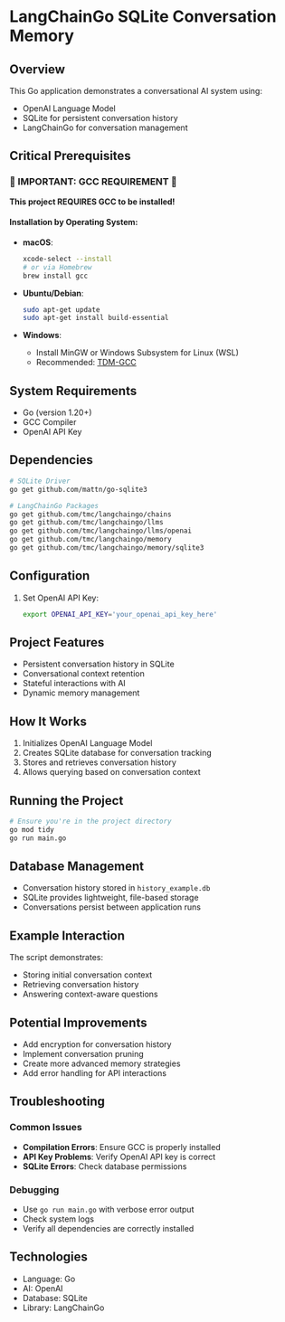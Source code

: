 # LangChainGo SQLite Conversation Memory

## Overview

This Go application demonstrates a conversational AI system using:

- OpenAI Language Model
- SQLite for persistent conversation history
- LangChainGo for conversation management

## Critical Prerequisites

### 🚨 IMPORTANT: GCC REQUIREMENT 🚨

**This project REQUIRES GCC to be installed!**

#### Installation by Operating System:

- **macOS**: 
  ```bash
  xcode-select --install
  # or via Homebrew
  brew install gcc
  ```

- **Ubuntu/Debian**:
  ```bash
  sudo apt-get update
  sudo apt-get install build-essential
  ```

- **Windows**:
  - Install MinGW or Windows Subsystem for Linux (WSL)
  - Recommended: [TDM-GCC](http://tdm-gcc.tdragon.net/)

## System Requirements

- Go (version 1.20+)
- GCC Compiler
- OpenAI API Key

## Dependencies

```bash
# SQLite Driver
go get github.com/mattn/go-sqlite3

# LangChainGo Packages
go get github.com/tmc/langchaingo/chains
go get github.com/tmc/langchaingo/llms
go get github.com/tmc/langchaingo/llms/openai
go get github.com/tmc/langchaingo/memory
go get github.com/tmc/langchaingo/memory/sqlite3
```

## Configuration

1. Set OpenAI API Key:
   ```bash
   export OPENAI_API_KEY='your_openai_api_key_here'
   ```

## Project Features

- Persistent conversation history in SQLite
- Conversational context retention
- Stateful interactions with AI
- Dynamic memory management

## How It Works

1. Initializes OpenAI Language Model
2. Creates SQLite database for conversation tracking
3. Stores and retrieves conversation history
4. Allows querying based on conversation context

## Running the Project

```bash
# Ensure you're in the project directory
go mod tidy
go run main.go
```

## Database Management

- Conversation history stored in `history_example.db`
- SQLite provides lightweight, file-based storage
- Conversations persist between application runs

## Example Interaction

The script demonstrates:

- Storing initial conversation context
- Retrieving conversation history
- Answering context-aware questions

## Potential Improvements

- Add encryption for conversation history
- Implement conversation pruning
- Create more advanced memory strategies
- Add error handling for API interactions

## Troubleshooting

### Common Issues

- **Compilation Errors**: Ensure GCC is properly installed
- **API Key Problems**: Verify OpenAI API key is correct
- **SQLite Errors**: Check database permissions

### Debugging

- Use `go run main.go` with verbose error output
- Check system logs
- Verify all dependencies are correctly installed

## Technologies

- Language: Go
- AI: OpenAI
- Database: SQLite
- Library: LangChainGo